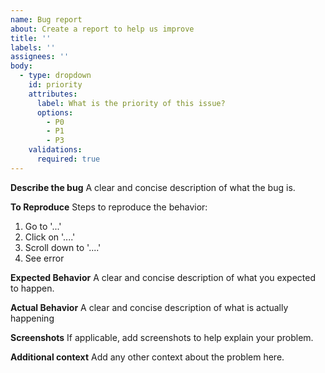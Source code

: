 ```yaml
---
name: Bug report
about: Create a report to help us improve
title: ''
labels: ''
assignees: ''
body:
  - type: dropdown
    id: priority
    attributes:
      label: What is the priority of this issue?
      options:
        - P0
        - P1
        - P3
    validations:
      required: true
---
```


**Describe the bug**
A clear and concise description of what the bug is.

**To Reproduce**
Steps to reproduce the behavior:
1. Go to '...'
2. Click on '....'
3. Scroll down to '....'
4. See error

**Expected Behavior**
A clear and concise description of what you expected to happen.

**Actual Behavior**
A clear and concise description of what is actually happening 

**Screenshots**
If applicable, add screenshots to help explain your problem.

**Additional context**
Add any other context about the problem here.
